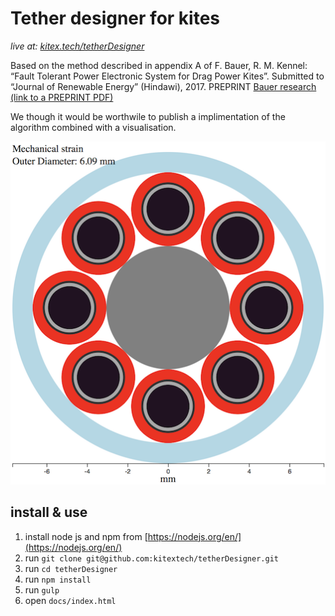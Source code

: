 # Tether designer for kites

*live at: [kitex.tech/tetherDesigner](http://kitex.tech/tetherDesigner/)*

Based on the method described in appendix A of F. Bauer, R. M. Kennel: “Fault Tolerant Power Electronic System for Drag Power Kites”. Submitted to “Journal of Renewable Energy” (Hindawi), 2017. PREPRINT [Bauer research (link to a PREPRINT PDF)](http://www.eal.ei.tum.de/research/projects/research-bauer/)

We though it would be worthwile to publish a implimentation of the algorithm combined with a visualisation.

![Tether Designer Visualisation](/tetherDesignerSmall.png?raw=true "Tether Designer")

## install & use

1. install node js and npm from [https://nodejs.org/en/](https://nodejs.org/en/)
2. run `git clone git@github.com:kitextech/tetherDesigner.git`
3. run `cd tetherDesigner`
3. run `npm install`
4. run `gulp`
5. open `docs/index.html`

